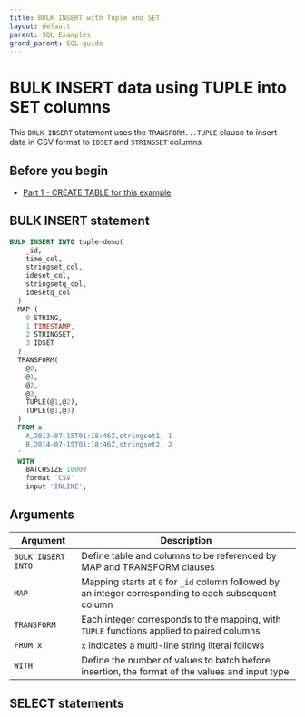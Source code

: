 ```yaml
---
title: BULK INSERT with Tuple and SET
layout: default
parent: SQL Examples
grand_parent: SQL guide
---
```


# BULK INSERT data using TUPLE into SET columns

This `BULK INSERT` statement uses the `TRANSFORM...TUPLE` clause to insert data in CSV format to `IDSET` and `STRINGSET` columns.

## Before you begin

* [Part 1 - CREATE TABLE for this example](/docs/sql-guide/examples/insert-bulk-tuple-set/sql-eg-create-table-tuple-set)

## BULK INSERT statement

```sql
BULK INSERT INTO tuple-demo(
    _id,
    time_col,
    stringset_col,
    ideset_col,
    stringsetq_col,
    idesetq_col
  )
  MAP (
    0 STRING,
    1 TIMESTAMP,
    2 STRINGSET,
    3 IDSET
  )
  TRANSFORM(
    @0,
    @1,
    @2,
    @3,
    TUPLE(@1,@2),
    TUPLE(@1,@3)
  )
  FROM x'
    A,2013-07-15T01:18:46Z,stringset1, 1
    B,2014-07-15T01:18:46Z,stringset2, 2
  '
  WITH
    BATCHSIZE 10000
    format 'CSV'
    input 'INLINE';
```

## Arguments

| Argument | Description |
|---|---|
| `BULK INSERT INTO ` | Define table and columns to be referenced by MAP and TRANSFORM clauses |
| `MAP` | Mapping starts at `0` for `_id` column followed by an integer corresponding to each subsequent column |
| `TRANSFORM` | Each integer corresponds to the mapping, with `TUPLE` functions applied to paired columns |
| `FROM x` | `x` indicates a multi-line string literal follows |
| `WITH` | Define the number of values to batch before insertion, the format of the values and input type |

## SELECT statements
